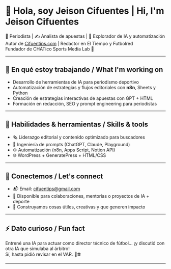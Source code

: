 # 👋 Hola, soy Jeison Cifuentes | Hi, I'm Jeison Cifuentes

🧠 Periodista | ✍️ Analista de apuestas | 🤖 Explorador de IA y automatización  
Autor de [Cifuentips.com](https://cifuentips.com) | Redactor en El Tiempo y Futbolred  
Fundador de CHATico Sports Media Lab 🧪

---

## 🚀 En qué estoy trabajando / What I'm working on

- Desarrollo de herramientas de IA para periodismo deportivo  
- Automatización de estrategias y flujos editoriales con **n8n**, Sheets y Python  
- Creación de estrategias interactivas de apuestas con GPT + HTML  
- Formación en redacción, SEO y prompt engineering para periodistas

---

## 🧰 Habilidades & herramientas / Skills & tools

- 🗞️ Liderazgo editorial y contenido optimizado para buscadores  
- 🧠 Ingeniería de prompts (ChatGPT, Claude, Playground)  
- ⚙️ Automatización (n8n, Apps Script, Notion API)  
- 🌐 WordPress + GeneratePress + HTML/CSS

---

## 🤝 Conectemos / Let's connect

- 📬 Email: cifuentips@gmail.com  
- 💬 Disponible para colaboraciones, mentorías o proyectos de IA + deporte  
- 🧩 Construyamos cosas útiles, creativas y que generen impacto

---

## ⚡ Dato curioso / Fun fact

Entrené una IA para actuar como director técnico de fútbol... ¡y discutió con otra IA que simulaba al árbitro!  
Sí, hasta pidió revisar en el VAR. 🤯⚽

---

<!--
This README.md appears on your GitHub profile because the repo name matches your username.
-->
